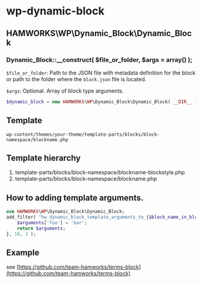 # wp-dynamic-block

## HAMWORKS\WP\Dynamic_Block\Dynamic_Block

### Dynamic_Block::__construct(  $file_or_folder, $args = array() );

`$file_or_folder`:  Path to the JSON file with metadata definition for the block or path to the folder where the `block.json` file is located.

`$args`: Optional. Array of block type arguments.


```php
$dynamic_block = new HAMWORKS\WP\Dynamic_Block\Dynamic_Block( __DIR__ );
```

## Template

```
wp-content/themes/your-theme/template-parts/blocks/block-namespace/blockname.php
```

## Template hierarchy

1. template-parts/blocks/block-namespace/blockname-blockstyle.php
2. template-parts/blocks/block-namespace/blockname.php


## How to adding template arguments.

```php
use HAMWORKS\WP\Dynamic_Block\Dynamic_Block;
add_filter( "hw_dynamic_block_template_arguments_to_{$block_name_in_block_json}", function ( array $arguments, array $attributes, Dynamic_Block $block_instance ) {
	$arguments['foo'] = 'bar';
	return $arguments;
}, 10, 3 );
```

## Example

see [https://github.com/team-hamworks/terms-block](https://github.com/team-hamworks/terms-block)
